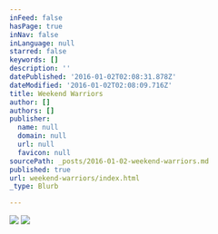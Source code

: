 ```yaml
---
inFeed: false
hasPage: true
inNav: false
inLanguage: null
starred: false
keywords: []
description: ''
datePublished: '2016-01-02T02:08:31.878Z'
dateModified: '2016-01-02T02:08:09.716Z'
title: Weekend Warriors
author: []
authors: []
publisher:
  name: null
  domain: null
  url: null
  favicon: null
sourcePath: _posts/2016-01-02-weekend-warriors.md
published: true
url: weekend-warriors/index.html
_type: Blurb

---
```

![](https://the-grid-user-content.s3-us-west-2.amazonaws.com/9f906a52-aaa1-423c-a84f-3c99e5381709.jpg)
![](https://the-grid-user-content.s3-us-west-2.amazonaws.com/a9545ce1-be5b-45e6-84c7-faec622d44ac.jpg)